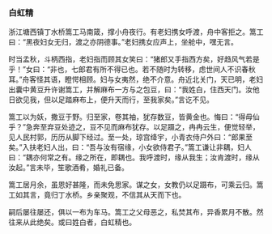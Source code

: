 <script type="text/javascript">
    var head = document.getElementsByTagName('head')[0];
    cssURL = '/public/article_1.css';
    linkTag = document.createElement('link');
    linkTag.href = cssURL;
    linkTag.setAttribute('type','text/css');
    linkTag.setAttribute('rel','stylesheet');
    head.appendChild(linkTag);
</script>
### 白虹精

浙江塘西镇丁水桥篙工马南箴，撑小舟夜行。有老妇携女呼渡，舟中客拒之。篙工曰：“黑夜妇女无归，渡之亦阴德事。”老妇携女应声上，坐舱中，嘿无言。

时当孟秋，斗柄西指，老妇指而顾其女笑曰：“猪郎又手指西方矣，好趋风气若是乎！”女曰：“非也，七郎君有所不得已也。若不随时为转移，虑世间人不识春秋耳。”舟客怪其语，瞪愕相顾。妇与女夷然，绝不介意。舟近北关门，天已明，老妇出囊中黄豆升许谢篙工，并解麻布一方与之包豆，曰：“我姓白，住西天门。汝他日欲见我，但以足踏麻布上，便升天而行，至我家矣。”言讫不见。

篙工以为妖，撒豆于野。归至家，卷其袖，犹存数豆，皆黄金也。悔曰：“得毋仙乎？”急奔至弃豆处迹之，豆不见而麻布犹存。以足蹑之，冉冉云生，便觉轻举，见人民村郭，历历从脚下经过。至一处，琼宫绛宇，小青衣侍户外曰：“郎果至矣。”入扶老妇人出，曰：“吾与汝有宿缘，小女欲侍君子。”篙工谦让非耦，妇人曰：“耦亦何常之有。缘之所在，即耦也。我呼渡时，缘从我生；汝肯渡时，缘从汝起。”言未毕，笙歌酒肴，婚礼已备。

篙工居月余，虽恩好甚隆，而未免思家。谋之女，女教仍以足蹑布，可乘云归。篙工如其言，竟归丁水桥。乡亲聚观，不信其从天而下也。

嗣后屡往屡还，俱以一布为车马。篙工之父母恶之，私焚其布，异香累月不散。然往来从此绝矣。或曰姓白者，白虹精也。

